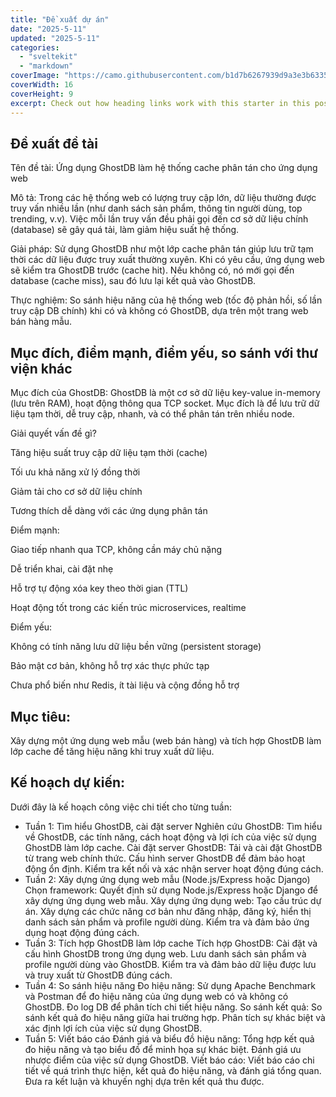 ```yaml
---
title: "Đề xuất dự án"
date: "2025-5-11"
updated: "2025-5-11"
categories:
  - "sveltekit"
  - "markdown"
coverImage: "https://camo.githubusercontent.com/b1d7b6267939d9a3e3b6335ad4261f9fd6047b8855a28f89a26b95885cf3c45d/68747470733a2f2f696d6775722e636f6d2f5a454746566f362e706e67"
coverWidth: 16
coverHeight: 9
excerpt: Check out how heading links work with this starter in this post.
---
```


## Đề xuất đề tài
Tên đề tài:
Ứng dụng GhostDB làm hệ thống cache phân tán cho ứng dụng web

Mô tả:
Trong các hệ thống web có lượng truy cập lớn, dữ liệu thường được truy vấn nhiều lần (như danh sách sản phẩm, thông tin người dùng, top trending, v.v). Việc mỗi lần truy vấn đều phải gọi đến cơ sở dữ liệu chính (database) sẽ gây quá tải, làm giảm hiệu suất hệ thống.

Giải pháp:
Sử dụng GhostDB như một lớp cache phân tán giúp lưu trữ tạm thời các dữ liệu được truy xuất thường xuyên. Khi có yêu cầu, ứng dụng web sẽ kiểm tra GhostDB trước (cache hit). Nếu không có, nó mới gọi đến database (cache miss), sau đó lưu lại kết quả vào GhostDB.

Thực nghiệm:
So sánh hiệu năng của hệ thống web (tốc độ phản hồi, số lần truy cập DB chính) khi có và không có GhostDB, dựa trên một trang web bán hàng mẫu.

## Mục đích, điểm mạnh, điểm yếu, so sánh với thư viện khác
 Mục đích của GhostDB:
GhostDB là một cơ sở dữ liệu key-value in-memory (lưu trên RAM), hoạt động thông qua TCP socket. Mục đích là để lưu trữ dữ liệu tạm thời, dễ truy cập, nhanh, và có thể phân tán trên nhiều node.

 Giải quyết vấn đề gì?

Tăng hiệu suất truy cập dữ liệu tạm thời (cache)

Tối ưu khả năng xử lý đồng thời

Giảm tải cho cơ sở dữ liệu chính

Tương thích dễ dàng với các ứng dụng phân tán

 Điểm mạnh:

Giao tiếp nhanh qua TCP, không cần máy chủ nặng

Dễ triển khai, cài đặt nhẹ

Hỗ trợ tự động xóa key theo thời gian (TTL)

Hoạt động tốt trong các kiến trúc microservices, realtime

 Điểm yếu:

Không có tính năng lưu dữ liệu bền vững (persistent storage)

Bảo mật cơ bản, không hỗ trợ xác thực phức tạp

Chưa phổ biến như Redis, ít tài liệu và cộng đồng hỗ trợ
## Mục tiêu:
Xây dựng một ứng dụng web mẫu (web bán hàng) và tích hợp GhostDB làm lớp cache để tăng hiệu năng khi truy xuất dữ liệu.
## Kế hoạch dự kiến:
Dưới đây là kế hoạch công việc chi tiết cho từng tuần:

- Tuần 1: Tìm hiểu GhostDB, cài đặt server
Nghiên cứu GhostDB: Tìm hiểu về GhostDB, các tính năng, cách hoạt động và lợi ích của việc sử dụng GhostDB làm lớp cache.
Cài đặt server GhostDB:
Tải và cài đặt GhostDB từ trang web chính thức.
Cấu hình server GhostDB để đảm bảo hoạt động ổn định.
Kiểm tra kết nối và xác nhận server hoạt động đúng cách.
- Tuần 2: Xây dựng ứng dụng web mẫu (Node.js/Express hoặc Django)
Chọn framework: Quyết định sử dụng Node.js/Express hoặc Django để xây dựng ứng dụng web mẫu.
Xây dựng ứng dụng web:
Tạo cấu trúc dự án.
Xây dựng các chức năng cơ bản như đăng nhập, đăng ký, hiển thị danh sách sản phẩm và profile người dùng.
Kiểm tra và đảm bảo ứng dụng hoạt động đúng cách.
- Tuần 3: Tích hợp GhostDB làm lớp cache
Tích hợp GhostDB:
Cài đặt và cấu hình GhostDB trong ứng dụng web.
Lưu danh sách sản phẩm và profile người dùng vào GhostDB.
Kiểm tra và đảm bảo dữ liệu được lưu và truy xuất từ GhostDB đúng cách.
- Tuần 4: So sánh hiệu năng
Đo hiệu năng:
Sử dụng Apache Benchmark và Postman để đo hiệu năng của ứng dụng web có và không có GhostDB.
Đo log DB để phân tích chi tiết hiệu năng.
So sánh kết quả:
So sánh kết quả đo hiệu năng giữa hai trường hợp.
Phân tích sự khác biệt và xác định lợi ích của việc sử dụng GhostDB.
- Tuần 5: Viết báo cáo
Đánh giá và biểu đồ hiệu năng:
Tổng hợp kết quả đo hiệu năng và tạo biểu đồ để minh họa sự khác biệt.
Đánh giá ưu nhược điểm của việc sử dụng GhostDB.
Viết báo cáo:
Viết báo cáo chi tiết về quá trình thực hiện, kết quả đo hiệu năng, và đánh giá tổng quan.
Đưa ra kết luận và khuyến nghị dựa trên kết quả thu được.
